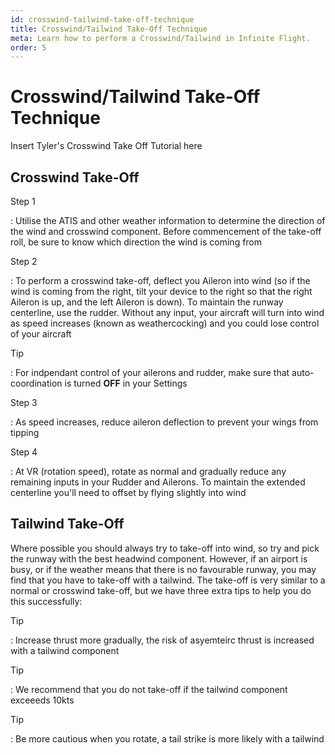 ```yaml
---
id: crosswind-tailwind-take-off-technique
title: Crosswind/Tailwind Take-Off Technique
meta: Learn how to perform a Crosswind/Tailwind in Infinite Flight.
order: 5
---
```


# Crosswind/Tailwind Take-Off Technique



Insert Tyler's Crosswind Take Off Tutorial here



## Crosswind Take-Off



Step 1

: Utilise the ATIS and other weather information to determine the direction of the wind and crosswind component. Before commencement of the take-off roll, be sure to know which direction the wind is coming from



Step 2

: To perform a crosswind take-off, deflect you Aileron into wind (so if the wind is coming from the right, tilt your device to the right so that the right Aileron is up, and the left Aileron is down). To maintain the runway centerline, use the rudder. Without any input, your aircraft will turn into wind as speed increases (known as weathercocking) and you could lose control of your aircraft



Tip

: For indpendant control of your ailerons and rudder, make sure that auto-coordination is turned **OFF** in your Settings



Step 3

: As speed increases, reduce aileron deflection to prevent your wings from tipping



Step 4

: At VR (rotation speed), rotate as normal and gradually reduce any remaining inputs in your Rudder and Ailerons. To maintain the extended centerline you'll need to offset by flying slightly into wind



## Tailwind Take-Off



Where possible you should always try to take-off into wind, so try and pick the runway with the best headwind component. However, if an airport is busy, or if the weather means that there is no favourable runway, you may find that you have to take-off with a tailwind.  The take-off is very similar to a normal or crosswind take-off, but we have three extra tips to help you do this successfully:



Tip

: Increase thrust more gradually, the risk of asyemteirc thrust is increased with a tailwind component



Tip

: We recommend that you do not take-off if the tailwind component exceeeds 10kts



Tip

: Be more cautious when you rotate, a tail strike is more likely with a tailwind